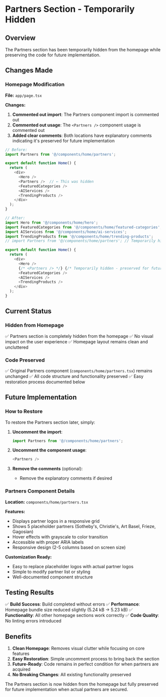# Partners Section - Temporarily Hidden

## Overview

The Partners section has been temporarily hidden from the homepage while preserving the code for future implementation.

## Changes Made

### Homepage Modification

**File:** `app/page.tsx`

**Changes:**
1. **Commented out import**: The Partners component import is commented out
2. **Commented out usage**: The `<Partners />` component usage is commented out
3. **Added clear comments**: Both locations have explanatory comments indicating it's preserved for future implementation

```typescript
// Before:
import Partners from '@/components/home/partners';

export default function Home() {
  return (
    <div>
      <Hero />
      <Partners />  // ← This was hidden
      <FeaturedCategories />
      <AIServices />
      <TrendingProducts />
    </div>
  );
}

// After:
import Hero from '@/components/home/hero';
import FeaturedCategories from '@/components/home/featured-categories';
import AIServices from '@/components/home/ai-services';
import TrendingProducts from '@/components/home/trending-products';
// import Partners from '@/components/home/partners'; // Temporarily hidden - preserved for future implementation

export default function Home() {
  return (
    <div>
      <Hero />
      {/* <Partners /> */} {/* Temporarily hidden - preserved for future implementation */}
      <FeaturedCategories />
      <AIServices />
      <TrendingProducts />
    </div>
  );
}
```

## Current Status

### Hidden from Homepage
✅ Partners section is completely hidden from the homepage
✅ No visual impact on the user experience
✅ Homepage layout remains clean and uncluttered

### Code Preserved
✅ Original Partners component (`components/home/partners.tsx`) remains unchanged
✅ All code structure and functionality preserved
✅ Easy restoration process documented below

## Future Implementation

### How to Restore

To restore the Partners section later, simply:

1. **Uncomment the import**:
   ```typescript
   import Partners from '@/components/home/partners';
   ```

2. **Uncomment the component usage**:
   ```typescript
   <Partners />
   ```

3. **Remove the comments** (optional):
   - Remove the explanatory comments if desired

### Partners Component Details

**Location:** `components/home/partners.tsx`

**Features:**
- Displays partner logos in a responsive grid
- Shows 5 placeholder partners (Sotheby's, Christie's, Art Basel, Frieze, Gagosian)
- Hover effects with grayscale to color transition
- Accessible with proper ARIA labels
- Responsive design (2-5 columns based on screen size)

**Customization Ready:**
- Easy to replace placeholder logos with actual partner logos
- Simple to modify partner list or styling
- Well-documented component structure

## Testing Results

✅ **Build Success**: Build completed without errors
✅ **Performance**: Homepage bundle size reduced slightly (5.24 kB → 5.23 kB)
✅ **Functionality**: All other homepage sections work correctly
✅ **Code Quality**: No linting errors introduced

## Benefits

1. **Clean Homepage**: Removes visual clutter while focusing on core features
2. **Easy Restoration**: Simple uncomment process to bring back the section
3. **Future-Ready**: Code remains in perfect condition for when partners are acquired
4. **No Breaking Changes**: All existing functionality preserved

The Partners section is now hidden from the homepage but fully preserved for future implementation when actual partners are secured.
